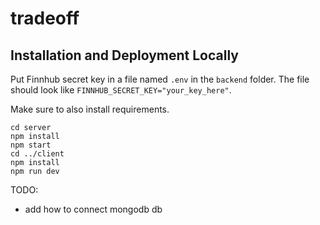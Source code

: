 # tradeoff

## Installation and Deployment Locally
Put Finnhub secret key in a file named `.env` in the `backend` folder. The file should look like `FINNHUB_SECRET_KEY="your_key_here"`.

Make sure to also install requirements.
```
cd server
npm install
npm start
cd ../client
npm install
npm run dev
```

TODO:
- add how to connect mongodb db